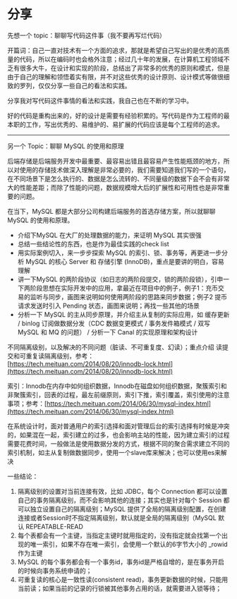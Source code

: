 # 分享

先想一个 topic：聊聊写代码这件事（我不要再写烂代码）

开篇词：自己一直对技术有一个方面的追求，那就是希望自己写出的是优秀的高质量的代码，所以在编码时也会格外注意；经过几十年的发展，在计算机工程领域不乏有很多大牛，在设计和实现的阶段，总结出了非常多的优秀的原则和模式，但是由于自己的理解和领悟着实有限，并不对这些优秀的设计原则、设计模式等做很细致的罗列，仅仅分享一些自己的看法和实践。

分享我对写代码这件事情的看法和实践，我自己也在不断的学习中。

好的代码是重构出来的，好的设计是需要有经验积累的。写代码是作为工程师的最本职的工作，写出优秀的、易维护的、易扩展的代码应该是每个工程师的追求。



---

另一个 Topic：聊聊 MySQL 的使用和原理

后端存储是后端服务开发中最重要、最容易出错且最容易产生性能瓶颈的地方，所以对使用的存储技术做深入理解是非常必要的，我们需要知道我们写的一个语句，在不同场景下是怎么执行的、数据是怎么流转的、不同量级的数据下会不会有非常大的性能差距；而除了性能的问题，数据规模增大后的扩展性和可用性也是非常重要的问题。

在当下，MySQL 都是大部分公司构建后端服务的首选存储方案，所以就聊聊 MySQL 的使用和原理。

* 介绍下MySQL 在大厂的处理数据的能力，来证明 MySQL 其实很强
* 总结一些结论性的东西，也是作为最佳实践的check list
* 用实际案例切入，来一步步探索 MySQL 的索引、锁、事务等，再更进一步分析 MySQL 的核心 Server 和 存储引擎 \(InnoDB\)，重点是要讲的明白，容易理解
* 讲一下MySQL 的两阶段协议（如日志的两阶段提交，锁的两阶段锁），引申一下两阶段思想在实际开发中的应用，拿最近在项目中的例子，例子1：充币交易的监听与同步，画图来说明如何使用两阶段的思路来同步数据；例子2 提币请求发送时引入 Pending 状态，画图来说明；再找一些其他的场景
* 分析一下 MySQL 的主从同步原理，并介绍主从复制的实际应用，如 缓存更新 / binlog 订阅做数据分发（CDC 数据变更模式 / 事务发件箱模式 / 双写 MySQL 和 MQ 的问题） / 分析一下 Canal 的实现原理和架构设计

不同隔离级别，以及解决的不同问题（脏读、不可重复度、幻读）；重点介绍 读提交和可重复读隔离级别，参考：[https://tech.meituan.com/2014/08/20/innodb-lock.html](https://tech.meituan.com/2014/08/20/innodb-lock.html)

索引：Innodb在内存中如何组织数据，Innodb在磁盘如何组织数据，聚簇索引和非聚簇索引，回表的过程，最左前缀原则，索引下推，索引覆盖，索引使用的注意事项；参考：[https://tech.meituan.com/2014/06/30/mysql-index.html](https://tech.meituan.com/2014/06/30/mysql-index.html)

在系统设计时，面对普通用户的索引选择和面对管理后台的索引选择有时候是冲突的，如果混在一起，索引建立的过多，也会影响主站的性能，因为建立索引的过程需要花费时间，一般做法是使用数据分发的方式，根据不同的聚合需求建立不同的索引机制，如主从复制做数据同步，使用一个slave库来解决；也可以使用es来解决

一些结论：

1. 隔离级别的设置对当前连接有效，比如 JDBC，每个 Connection 都可以设置自己的事务隔离级别，而不会影响其他的连接；其实也是针对每个 Session 都可以独立设置自己的隔离级别；MySQL 提供了全局的隔离级别配置，在创建连接或者Session时不指定隔离级别，默认就是全局的隔离级别（MySQL 默认 REPEATABLE-READ
2. 每个表都会有一个主键，当指定主键时就用指定的，没有指定就会找第一个出现的唯一索引，如果不存在唯一索引，会使用一个默认的6字节大小的 \_rowid 作为主键
3. MySQL 的每个事务都会有一个事务id，事务id是严格自增的，是在事务开启的时候向事务系统申请的；
4. 可重复读的核心是一致性读\(consistent read\)，事务更新数据的时候，只能用当前读；如果当前的记录的行锁被其他事务占用的话，就需要进入锁等待；



